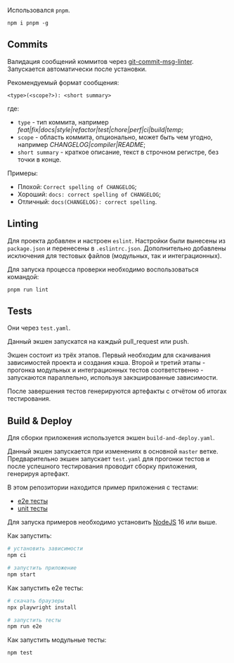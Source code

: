 Использовался `pnpm`.

```
npm i pnpm -g
```

## Commits

Валидация сообщений коммитов через [git-commit-msg-linter](https://www.npmjs.com/package/git-commit-msg-linter). Запускается автоматически после установки.

Рекомендуемый формат сообщения:

```
<type>(<scope?>): <short summary>
```

где:

- `type` - тип коммита, например *feat|fix|docs|style|refactor|test|chore|perf|ci|build|temp*;
- `scope` - область коммита, опционально, может быть чем угодно, например *CHANGELOG|compiler|README*;
- `short summary` - краткое описание, текст в строчном регистре, без точки в конце.

Примеры:

- Плохой: `Correct spelling of CHANGELOG`;
- Хороший: `docs: correct spelling of CHANGELOG`;
- Отличный: `docs(CHANGELOG): correct spelling`.

## Linting

Для проекта добавлен и настроен `eslint`. Настройки были вынесены из `package.json` и перенесены в `.eslintrc.json`. Дополнительно добавлены исключения для тестовых файлов (модульных, так и интеграционных).

Для запуска процесса проверки необходимо воспользоваться командой:

```
pnpm run lint
```

## Tests

Они через `test.yaml`.

Данный экшен запускатся на каждый pull_request или push.

Экшен состоит из трёх этапов. Первый необходим для скачивания зависимостей проекта и создания кэша. Второй и третий этапы - прогонка модульных и интеграционных тестов соответственно - запускаются параллельно, используя закэшированные зависимости.

После завершения тестов генерируются артефакты с отчётом об итогах тестирования.

## Build & Deploy

Для сборки приложения используется экшен `build-and-deploy.yaml`.

Данный экшен запускается при изменениях в основной `master` ветке. Предварительно экшен запускает `test.yaml` для прогонки тестов и после успешного тестирования проводит сборку приложения, генерируя артефакт.



В этом репозитории находится пример приложения с тестами:

- [e2e тесты](e2e/example.spec.ts)
- [unit тесты](src/example.test.tsx)

Для запуска примеров необходимо установить [NodeJS](https://nodejs.org/en/download/) 16 или выше.

Как запустить:

```sh
# установить зависимости
npm ci

# запустить приложение
npm start
```

Как запустить e2e тесты:

```sh
# скачать браузеры
npx playwright install

# запустить тесты
npm run e2e
```

Как запустить модульные тесты:

```sh
npm test
```
